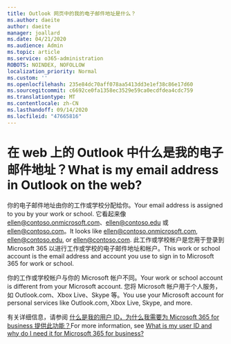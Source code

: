 ```yaml
---
title: Outlook 网页中的我的电子邮件地址是什么？
ms.author: daeite
author: daeite
manager: joallard
ms.date: 04/21/2020
ms.audience: Admin
ms.topic: article
ms.service: o365-administration
ROBOTS: NOINDEX, NOFOLLOW
localization_priority: Normal
ms.custom: ''
ms.openlocfilehash: 235e84dc70aff078aa5413dd3e1ef38c86e17d60
ms.sourcegitcommit: c6692ce0fa1358ec3529e59ca0ecdfdea4cdc759
ms.translationtype: MT
ms.contentlocale: zh-CN
ms.lasthandoff: 09/14/2020
ms.locfileid: "47665816"
---
```

# <a name="what-is-my-email-address-in-outlook-on-the-web"></a><span data-ttu-id="747a2-102">在 web 上的 Outlook 中什么是我的电子邮件地址？</span><span class="sxs-lookup"><span data-stu-id="747a2-102">What is my email address in Outlook on the web?</span></span>

<span data-ttu-id="747a2-103">你的电子邮件地址由你的工作或学校分配给你。</span><span class="sxs-lookup"><span data-stu-id="747a2-103">Your email address is assigned to you by your work or school.</span></span> <span data-ttu-id="747a2-104">它看起来像 ellen@contoso.onmicrosoft.com、ellen@contoso.edu 或 ellen@contoso.com。</span><span class="sxs-lookup"><span data-stu-id="747a2-104">It looks like ellen@contoso.onmicrosoft.com, ellen@contoso.edu, or ellen@contoso.com.</span></span> <span data-ttu-id="747a2-105">此工作或学校帐户是您用于登录到 Microsoft 365 以进行工作或学校的电子邮件地址和帐户。</span><span class="sxs-lookup"><span data-stu-id="747a2-105">This work or school account is the email address and account you use to sign in to Microsoft 365 for work or school.</span></span>

<span data-ttu-id="747a2-106">你的工作或学校帐户与你的 Microsoft 帐户不同。</span><span class="sxs-lookup"><span data-stu-id="747a2-106">Your work or school account is different from your Microsoft account.</span></span> <span data-ttu-id="747a2-107">您将 Microsoft 帐户用于个人服务，如 Outlook.com、Xbox Live、Skype 等。</span><span class="sxs-lookup"><span data-stu-id="747a2-107">You use your Microsoft account for personal services like Outlook.com, Xbox Live, Skype, and more.</span></span>

<span data-ttu-id="747a2-108">有关详细信息，请参阅 [什么是我的用户 ID，为什么我需要为 Microsoft 365 for business 提供此功能？](https://support.office.com/article/37da662b-5da6-4b56-a091-2731b2ecc8b4)</span><span class="sxs-lookup"><span data-stu-id="747a2-108">For more information, see [What is my user ID and why do I need it for Microsoft 365 for business?](https://support.office.com/article/37da662b-5da6-4b56-a091-2731b2ecc8b4)</span></span>